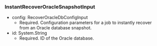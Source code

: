 ### InstantRecoverOracleSnapshotInput


- config: RecoverOracleDbConfigInput
  - Required. Configuration parameters for a job to instantly recover from an Oracle database snapshot.
- id: System.String
  - Required. ID of the Oracle database.
